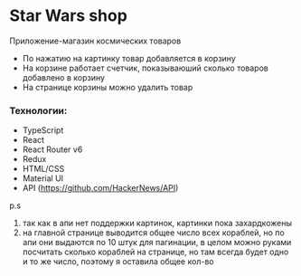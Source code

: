 # Star Wars shop

Приложение-магазин космических товаров

* По нажатию на картинку товар добавляется в корзину
* На корзине работает счетчик, показываюший сколько товаров добавлено в корзину
* На странице корзины можно удалить товар


### Технологии:
* TypeScript
* React
* React Router v6
* Redux
* HTML/CSS
* Material UI
* API (https://github.com/HackerNews/API)


p.s 
1) так как в апи нет поддержки картинок, картинки пока захардкожены
2) на главной странице выводится общее число всех кораблей, но по апи они выдаются по 10 штук для пагинации, в целом можно руками посчитать сколько кораблей на странице, но там всегда будет одно и то же число, поэтому я оставила общее кол-во 


